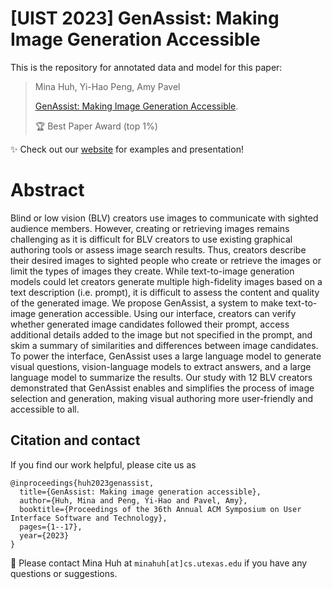 # [UIST 2023] GenAssist: Making Image Generation Accessible

This is the repository for annotated data and model for this paper: </br>

> Mina Huh, Yi-Hao Peng, Amy Pavel
>
> [GenAssist: Making Image Generation Accessible](https://dl.acm.org/doi/abs/10.1145/3586183.3606735).
>
> 🏆 Best Paper Award (top 1%)

✨ Check out our [website](https://minahuh.com/GenAssist) for examples and presentation!


# Abstract
Blind or low vision (BLV) creators use images to communicate with sighted audience members. 
However, creating or retrieving images remains challenging as it is difficult for BLV creators to use existing graphical authoring tools or assess image search results. 
Thus, creators describe their desired images to sighted people who create or retrieve the images or limit the types of images they create. 
While text-to-image generation models could let creators generate multiple high-fidelity images based on a text description (i.e. prompt), it is difficult to assess the content and quality of the generated image. 
We propose GenAssist, a system to make text-to-image generation accessible. 
Using our interface, creators can verify whether generated image candidates followed their prompt, access additional details added to the image but not specified in the prompt, and skim a summary of similarities and differences between image candidates. 
To power the interface, GenAssist uses a large language model to generate visual questions, vision-language models to extract answers, and a large language model to summarize the results. 
Our study with 12 BLV creators demonstrated that GenAssist enables and simplifies the process of image selection and generation, making visual authoring more user-friendly and accessible to all.

## Citation and contact
If you find our work helpful, please cite us as

```
@inproceedings{huh2023genassist,
  title={GenAssist: Making image generation accessible},
  author={Huh, Mina and Peng, Yi-Hao and Pavel, Amy},
  booktitle={Proceedings of the 36th Annual ACM Symposium on User Interface Software and Technology},
  pages={1--17},
  year={2023}
}
```

📧 Please contact Mina Huh at `minahuh[at]cs.utexas.edu` if you have any questions or suggestions.
